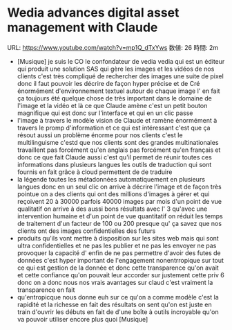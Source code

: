 # Wedia advances digital asset management with Claude

URL: https://www.youtube.com/watch?v=mp1Q_dTxYws
数値: 26
時間: 2m

- [Musique] je suis le CO le confondateur de vedia vedia qui est un éditeur qui produit une solution SAS qui gère les images et les vidéos de nos clients c'est très compliqué de rechercher des images une suite de pixel donc il faut pouvoir les décrire de façon hyper précise et de Cré énormément d'environnement textuel autour de chaque image l' en fait ça toujours été quelque chose de très important dans le domaine de l'image et la vidéo et là ce que Claude amène c'est un petit bouton magnifique qui est donc sur l'interface et qui en un clic passe
- l'image à travers le modèle vision de Claude et ramène énormément à travers le promp d'information et ce qui est intéressant c'est que ça résout aussi un problème énorme pour nos clients c'est le multilinguisme c'estd que nos clients sont des grandes multinationales travaillent pas forcément qu'en anglais pas forcément qu'en français et donc ce que fait Claude aussi c'est qu'il permet de réunir toutes ces informations dans plusieurs langues les outils de traduction qui sont fournis en fait grâce à cloud permettent de de traduire
- la légende toutes les métadonnées automatiquement en plusieurs langues donc en un seul clic on arrive à décrire l'image et de façon très pointue on a des clients qui ont des millions d'images à gérer et qui reçoivent 20 à 30000 parfois 40000 images par mois d'un point de vue qualitatif on arrive à des aussi bons résultats avec l' 3 qu'avec une intervention humaine et d'un point de vue quantitatif on réduit les temps de traitement d'un facteur de 100 ou 200 presque qu' ça savez que nos clients ont des images confidentielles des futurs
- produits qu'ils vont mettre à disposition sur les sites web mais qui sont ultra confidentielles et ne pas les publier et ne pas les envoyer ne pas provoquer la capacité d' enfin de ne pas permettre d'avoir des futes de données c'est hyper important de l'engagement nonentrropique sur tout ce qui est gestion de la donnée et donc cette transparence qu'on avait et cette confiance qu'on pouvait leur accorder sur justement cette priv 6 donc on a donc nous nos vrais avantages sur claud c'est vraiment la transparence en fait
- qu'entropicque nous donne euh sur ce qu'on a comme modèle c'est la rapidité et la richesse en fait des résultats on sent qu'on est juste en train d'ouvrir les débuts en fait de d'une boîte à outils incroyable qu'on va pouvoir utiliser encore plus quoi [Musique]